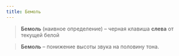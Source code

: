 ```yaml
---
title: Бемоль
---
```

> **Бемоль** (наивное определение) – черная клавиша **слева** от текущей белой

> **Бемоль** – понижение высоты звука на половину тона.